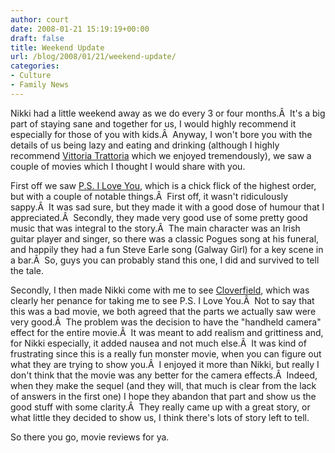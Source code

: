 ```yaml
---
author: court
date: 2008-01-21 15:19:19+00:00
draft: false
title: Weekend Update
url: /blog/2008/01/21/weekend-update/
categories:
- Culture
- Family News
---
```


Nikki had a little weekend away as we do every 3 or four months.Â  It's a big part of staying sane and together for us, I would highly recommend it especially for those of you with kids.Â  Anyway, I won't bore you with the details of us being lazy and eating and drinking (although I highly recommend [Vittoria Trattoria](http://www.vittoriatrattoria.com/market/) which we enjoyed tremendously), we saw a couple of movies which I thought I would share with you.

First off we saw [P.S. I Love You](http://psiloveyoumovie.warnerbros.com/), which is a chick flick of the highest order, but with a couple of notable things.Â  First off, it wasn't ridiculously sappy.Â  It was sad sure, but they made it with a good dose of humour that I appreciated.Â  Secondly, they made very good use of some pretty good music that was integral to the story.Â  The main character was an Irish guitar player and singer, so there was a classic Pogues song at his funeral, and happily they had a fun Steve Earle song (Galway Girl) for a key scene in a bar.Â  So, guys you can probably stand this one, I did and survived to tell the tale.

Secondly, I then made Nikki come with me to see [Cloverfield](http://www.cloverfieldmovie.com/), which was clearly her penance for taking me to see P.S. I Love You.Â  Not to say that this was a bad movie, we both agreed that the parts we actually saw were very good.Â  The problem was the decision to have the "handheld camera" effect for the entire movie.Â  It was meant to add realism and grittiness and, for Nikki especially, it added nausea and not much else.Â  It was kind of frustrating since this is a really fun monster movie, when you can figure out what they are trying to show you.Â  I enjoyed it more than Nikki, but really I don't think that the movie was any better for the camera effects.Â  Indeed, when they make the sequel (and they will, that much is clear from the lack of answers in the first one) I hope they abandon that part and show us the good stuff with some clarity.Â  They really came up with a great story, or what little they decided to show us, I think there's lots of story left to tell.

So there you go, movie reviews for ya.
